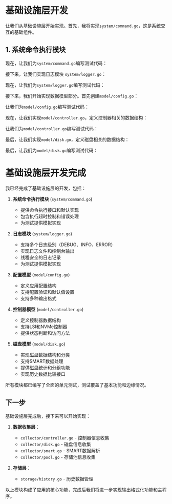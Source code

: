 # 基础设施层开发

让我们从基础设施层开始实现。首先，我将实现`system/command.go`，这是系统交互的基础组件。

## 1. 系统命令执行模块

现在，让我们为`system/command.go`编写测试代码：



接下来，让我们实现日志模块 `system/logger.go`：





现在，让我们为`system/logger.go`编写测试代码：





接下来，我们开始实现数据模型部分。首先创建`model/config.go`：





让我们为`model/config.go`编写测试代码：







现在，让我们实现`model/controller.go`，定义控制器相关的数据结构：








让我们为`model/controller.go`编写测试代码：









最后，让我们实现`model/disk.go`，定义磁盘相关的数据结构：










最后，让我们为`model/disk.go`编写测试代码：



# 基础设施层开发完成

我已经完成了基础设施层的开发，包括：

1. **系统命令执行模块** (`system/command.go`)
   - 提供命令执行接口和默认实现
   - 包含执行超时控制和错误处理
   - 为测试提供模拟实现

2. **日志模块** (`system/logger.go`)
   - 支持多个日志级别（DEBUG、INFO、ERROR）
   - 实现日志文件和控制台输出
   - 线程安全的日志记录
   - 为测试提供模拟实现

3. **配置模型** (`model/config.go`)
   - 定义应用配置结构
   - 支持配置验证和默认值设置
   - 支持多种输出格式

4. **控制器模型** (`model/controller.go`)
   - 定义控制器数据结构
   - 支持LSI和NVMe控制器
   - 提供状态判断和访问方法

5. **磁盘模型** (`model/disk.go`)
   - 实现磁盘数据结构和分类
   - 支持SMART数据处理
   - 提供磁盘统计和分组功能
   - 实现历史数据比较接口

所有模块都已编写了全面的单元测试，测试覆盖了基本功能和边缘情况。

## 下一步

基础设施层完成后，接下来可以开始实现：

1. **数据收集层**：
   - `collector/controller.go` - 控制器信息收集
   - `collector/disk.go` - 磁盘信息收集
   - `collector/smart.go` - SMART数据解析
   - `collector/pool.go` - 存储池信息收集

2. **存储层**：
   - `storage/history.go` - 历史数据管理

以上模块构成了应用的核心功能，完成后我们将进一步实现输出格式化功能和主程序。